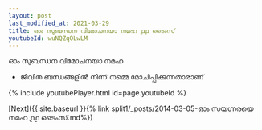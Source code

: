 ```yaml
---
layout: post
last_modified_at: 2021-03-29
title: ഓം സുബന്ധന വിമോചനയാ നമഹ ൧൧ ടൈംസ്
youtubeId: wuNQZqOLwLM
---
```

 
 
 ഓം സുബന്ധന വിമോചനയാ നമഹ 
 
 -  ജീവിത ബന്ധങ്ങളിൽ നിന്ന് നമ്മെ മോചിപ്പിക്കുന്നതാരാണ് 
 
  
 
  
 
 
 
 
 
 


{% include youtubePlayer.html id=page.youtubeId %}
 
[Next]({{ site.baseurl }}{% link  split1/_posts/2014-03-05-ഓം സയഗ്നരയെ നമഹ ൧൧ ടൈംസ്.md%})
 
